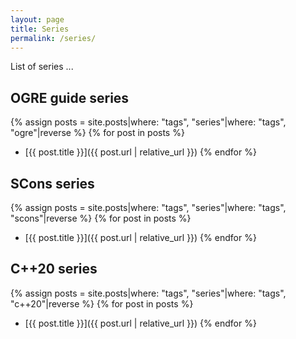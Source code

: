 ```yaml
---
layout: page
title: Series
permalink: /series/
---
```


List of series ...

## OGRE guide series

{% assign posts = site.posts|where: "tags", "series"|where: "tags", "ogre"|reverse %}
{% for post in posts %}
- [{{ post.title }}]({{ post.url | relative_url }})
{% endfor %}

## SCons series

{% assign posts = site.posts|where: "tags", "series"|where: "tags", "scons"|reverse %}
{% for post in posts %}
- [{{ post.title }}]({{ post.url | relative_url }})
{% endfor %}

## C++20 series

{% assign posts = site.posts|where: "tags", "series"|where: "tags", "c++20"|reverse %}
{% for post in posts %}
- [{{ post.title }}]({{ post.url | relative_url }})
{% endfor %}
